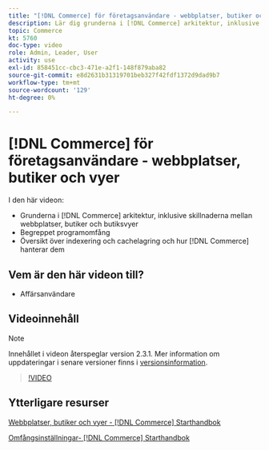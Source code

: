 ```yaml
---
title: "[!DNL Commerce] för företagsanvändare - webbplatser, butiker och vyer"
description: Lär dig grunderna i [!DNL Commerce] arkitektur, inklusive skillnaderna mellan webbplatser, butiker, butiksvyer och programomfång. Förstå indexering och cachning.
topic: Commerce
kt: 5760
doc-type: video
role: Admin, Leader, User
activity: use
exl-id: 858451cc-cbc3-471e-a2f1-148f879aba82
source-git-commit: e8d2631b31319701beb327f42fdf1372d9dad9b7
workflow-type: tm+mt
source-wordcount: '129'
ht-degree: 0%

---
```


# [!DNL Commerce] för företagsanvändare - webbplatser, butiker och vyer

I den här videon:

- Grunderna i [!DNL Commerce] arkitektur, inklusive skillnaderna mellan webbplatser, butiker och butiksvyer
- Begreppet programomfång
- Översikt över indexering och cachelagring och hur [!DNL Commerce] hanterar dem

## Vem är den här videon till?

- Affärsanvändare

## Videoinnehåll

>[!NOTE]
>
>Innehållet i videon återspeglar version 2.3.1. Mer information om uppdateringar i senare versioner finns i [versionsinformation](https://experienceleague.adobe.com/docs/commerce-operations/release/notes/overview.html).

>[!VIDEO](https://video.tv.adobe.com/v/35945?quality=12&learn=on)

## Ytterligare resurser

[Webbplatser, butiker och vyer - [!DNL Commerce] Starthandbok](https://experienceleague.adobe.com/docs/commerce-admin/start/setup/websites-stores-views.html)

[Omfångsinställningar- [!DNL Commerce] Starthandbok](https://experienceleague.adobe.com/docs/commerce-admin/start/setup/websites-stores-views.html#scope-settings)
